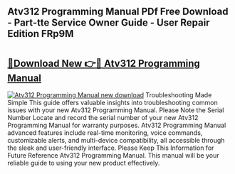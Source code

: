 ## Atv312 Programming Manual PDf Free Download - Part-tte Service Owner Guide - User Repair Edition FRp9M

# <h2><a href="http://bc33155.oget.top/?id=Atv312+Programming+Manual">🔗Download New 👉🔴 Atv312 Programming Manual</a></h2>

[![Atv312 Programming Manual new download](https://i.imgur.com/5g1atiW.png)](http://bc33155.oget.top/?id=Atv312+Programming+Manual)
Troubleshooting Made Simple This guide offers valuable insights into troubleshooting common issues with your new Atv312 Programming Manual. Please Note the Serial Number Locate and record the serial number of your new Atv312 Programming Manual for warranty purposes. Atv312 Programming Manual advanced features include real-time monitoring, voice commands, customizable alerts, and multi-device compatibility, all accessible through the sleek and user-friendly interface. Please Keep This Information for Future Reference Atv312 Programming Manual. This manual will be your reliable guide to using your new product effectively.
